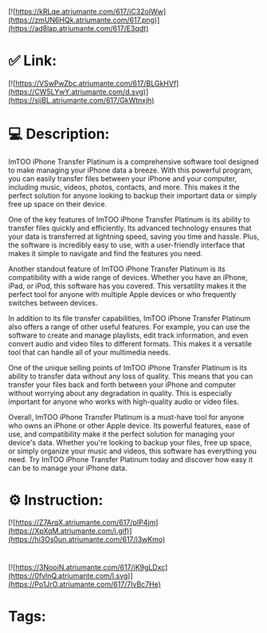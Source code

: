 [![https://kRLqe.atriumante.com/617/iC32oIWw](https://zmUN6HQk.atriumante.com/617.png)](https://ad8lap.atriumante.com/617/E3qdt)
# ✅ Link:
[![https://VSwPwZbc.atriumante.com/617/BLGkHVf](https://CW5LYwY.atriumante.com/d.svg)](https://sijBL.atriumante.com/617/GkWtnxjh)
# 💻 Description:
ImTOO iPhone Transfer Platinum is a comprehensive software tool designed to make managing your iPhone data a breeze. With this powerful program, you can easily transfer files between your iPhone and your computer, including music, videos, photos, contacts, and more. This makes it the perfect solution for anyone looking to backup their important data or simply free up space on their device.

One of the key features of ImTOO iPhone Transfer Platinum is its ability to transfer files quickly and efficiently. Its advanced technology ensures that your data is transferred at lightning speed, saving you time and hassle. Plus, the software is incredibly easy to use, with a user-friendly interface that makes it simple to navigate and find the features you need.

Another standout feature of ImTOO iPhone Transfer Platinum is its compatibility with a wide range of devices. Whether you have an iPhone, iPad, or iPod, this software has you covered. This versatility makes it the perfect tool for anyone with multiple Apple devices or who frequently switches between devices.

In addition to its file transfer capabilities, ImTOO iPhone Transfer Platinum also offers a range of other useful features. For example, you can use the software to create and manage playlists, edit track information, and even convert audio and video files to different formats. This makes it a versatile tool that can handle all of your multimedia needs.

One of the unique selling points of ImTOO iPhone Transfer Platinum is its ability to transfer data without any loss of quality. This means that you can transfer your files back and forth between your iPhone and computer without worrying about any degradation in quality. This is especially important for anyone who works with high-quality audio or video files.

Overall, ImTOO iPhone Transfer Platinum is a must-have tool for anyone who owns an iPhone or other Apple device. Its powerful features, ease of use, and compatibility make it the perfect solution for managing your device's data. Whether you're looking to backup your files, free up space, or simply organize your music and videos, this software has everything you need. Try ImTOO iPhone Transfer Platinum today and discover how easy it can be to manage your iPhone data.

# ⚙️ Instruction:
[![https://Z7ArqX.atriumante.com/617/pIP4jm](https://XpXqM.atriumante.com/i.gif)](https://hi3Os0un.atriumante.com/617/l3wKmo)
#
[![https://3NooiN.atriumante.com/617/jK9gLDxc](https://0fvlnQ.atriumante.com/l.svg)](https://Po1JrO.atriumante.com/617/7lvBc7He)
# Tags:





